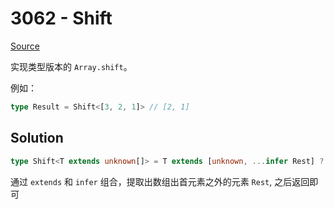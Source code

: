 # 3062 - Shift

[Source](https://github.com/lybenson/ts-checker/blob/master/src/3062-medium-shift/template.ts)

实现类型版本的 `Array.shift`。

例如：

```typescript
type Result = Shift<[3, 2, 1]> // [2, 1]
```

## Solution

```ts
type Shift<T extends unknown[]> = T extends [unknown, ...infer Rest] ? Rest : []
```

通过 `extends` 和 `infer` 组合，提取出数组出首元素之外的元素 `Rest`, 之后返回即可

